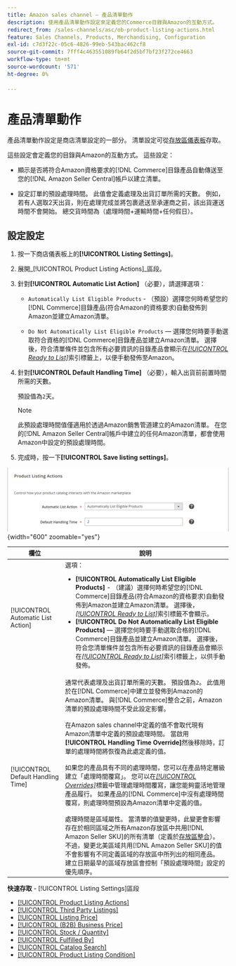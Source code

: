 ```yaml
---
title: Amazon sales channel — 產品清單動作
description: 使用產品清單動作設定來定義您的Commerce目錄與Amazon的互動方式。
redirect_from: /sales-channels/asc/ob-product-listing-actions.html
feature: Sales Channels, Products, Merchandising, Configuration
exl-id: c7d3f22c-05c6-4826-99eb-543bac462cf8
source-git-commit: 7fff4c463551089fb64f2d5bf7bf23f272ce4663
workflow-type: tm+mt
source-wordcount: '571'
ht-degree: 0%

---
```


# 產品清單動作

產品清單動作設定是商店清單設定的一部分。 清單設定可從[存放區儀表板](./amazon-store-dashboard.md)存取。

這些設定會定義您的目錄與Amazon的互動方式。 這些設定：

- 顯示是否將符合Amazon資格要求的[!DNL Commerce]目錄產品自動傳送至您的[!DNL Amazon Seller Central]帳戶以建立清單。

- 設定訂單的預設處理時間。 此值會定義處理及出貨訂單所需的天數。 例如，若有人選取2天出貨，則在處理完成並將包裹遞送至承運商之前，該出貨運送時間不會開始。 總交貨時間為（處理時間+運輸時間+任何假日）。

## 設定設定

1. 按一下商店儀表板上的&#x200B;**[!UICONTROL Listing Settings]**。

1. 展開&#x200B;_[!UICONTROL Product Listing Actions]_區段。

1. 針對&#x200B;**[!UICONTROL Automatic List Action]** （必要），請選擇選項：

   - `Automatically List Eligible Products` - （預設）選擇您何時希望您的[!DNL Commerce]目錄產品(符合Amazon的資格要求)自動發佈到Amazon並建立Amazon清單。

   - `Do Not Automatically List Eligible Products` — 選擇您何時要手動選取符合資格的[!DNL Commerce]目錄產品並建立Amazon清單。 選擇後，符合清單條件並包含所有必要資訊的目錄產品會顯示在[_[!UICONTROL Ready to List]_](./ready-to-list.md)索引標籤上，以便手動發佈至Amazon。

1. 針對&#x200B;**[!UICONTROL Default Handling Time]** （必要），輸入出貨前前置時間所需的天數。

   預設值為`2`天。

   >[!NOTE]
   >
   >此預設處理時間值僅適用於透過Amazon銷售管道建立的Amazon清單。 在您的[!DNL Amazon Seller Central]帳戶中建立的任何Amazon清單，都會使用Amazon中設定的預設處理時間。

1. 完成時，按一下&#x200B;**[!UICONTROL Save listing settings]**。

![產品清單動作](assets/amazon-product-listing-actions.png){width="600" zoomable="yes"}

| 欄位 | 說明 |
|------------------------------------|-----------------------------------------------------------------------------------------------------------------------------------------------------------------------------------------------------------------------------------------------------------------------------------------------------------------------------------------------------------------------------------------------------------------------------------------------------------------------------------------------------------------------------------------------------------------------------------------------------------------------------------------------------------------------------------------------------------------------------------------------------------------------------------------------------------------------------------------------------------------------------------------------------------------------------------------------------------------------------------------------------------------------------------------------------------------------------------------------------------------------------------------------------------------------------------------------------------------------------------------------------------------------------------------------------------------------------------------------------------------------------------------------------------------------------------------------------------------------------------------------------------------------------------------------------------------------------------------------------------------------------------------------------------------------------------------|
| [!UICONTROL Automatic List Action] | 選項：<ul><li>**[!UICONTROL Automatically List Eligible Products]** - （建議）選擇何時希望您的[!DNL Commerce]目錄產品(符合Amazon的資格要求)自動發佈到Amazon並建立Amazon清單。 選擇後，[_[!UICONTROL Ready to List]_](./ready-to-list.md)索引標籤不會顯示。 </li><li>**[!UICONTROL Do Not Automatically List Eligible Products]** — 選擇您何時要手動選取合格的[!DNL Commerce]目錄產品並建立Amazon清單。 選擇後，符合您清單條件並包含所有必要資訊的目錄產品會顯示在[_[!UICONTROL Ready to List]_](./ready-to-list.md)索引標籤上，以供手動發佈。</li></ul> |
| [!UICONTROL Default Handling Time] | 通常代表處理及出貨訂單所需的天數。 預設值為`2`。 此值用於在[!DNL Commerce]中建立並發佈到Amazon的Amazon清單。 與[!DNL Commerce]整合之前，Amazon清單的預設處理時間不受此設定影響。<br><br>在Amazon sales channel中定義的值不會取代現有Amazon清單中定義的預設處理時間。 當啟用&#x200B;**[!UICONTROL Handling Time Override]**&#x200B;然後移除時，訂單的處理時間將恢復為此處定義的值。<br><br>如果您的產品具有不同的處理時間，您可以在產品特定層級建立「處理時間覆寫」。 您可以在[_[!UICONTROL Overrides]_](./overrides.md)標籤中管理處理時間覆寫，讓您能夠靈活地管理產品履行。 如果產品的[!DNL Commerce]中沒有處理時間覆寫，則處理時間預設為Amazon清單中定義的值。<br><br>處理時間是區域屬性。 當清單的值變更時，此變更會影響存在於相同區域之所有Amazon存放區中共用[!DNL Amazon Seller SKU]的所有清單（定義於[存放區整合](./store-integration.md)）。 不過，變更北美區域共用[!DNL Amazon Seller SKU]的值不會影響有不同定義區域的存放區中所列出的相同產品。 建立日期最早的區域存放區會控制「預設處理時間」設定的優先順序。 |

**快速存取** - [!UICONTROL Listing Settings]區段

- [[!UICONTROL Product Listing Actions]](./product-listing-actions.md)
- [[!UICONTROL Third Party Listings]](./third-party-listing-settings.md)
- [[!UICONTROL Listing Price]](./listing-price.md)
- [[!UICONTROL (B2B) Business Price]](./business-pricing.md)
- [[!UICONTROL Stock / Quantity]](./stock-quantity.md)
- [[!UICONTROL Fulfilled By]](./fulfilled-by.md)
- [[!UICONTROL Catalog Search]](./catalog-search.md)
- [[!UICONTROL Product Listing Condition]](./product-listing-condition.md)
